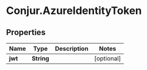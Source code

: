# Conjur.AzureIdentityToken

## Properties

Name | Type | Description | Notes
------------ | ------------- | ------------- | -------------
**jwt** | **String** |  | [optional] 


